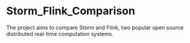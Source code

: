 # Storm_Flink_Comparison

The project aims to compare Storm and Flink, two popular open source distributed real-time computation systems. 


